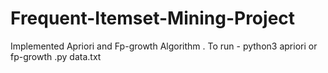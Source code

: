# Frequent-Itemset-Mining-Project
Implemented Apriori and Fp-growth Algorithm .
To run - python3 apriori or fp-growth .py data.txt

